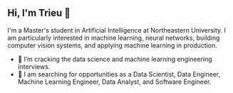 ## Hi, I'm Trieu 👋
	
I'm a Master's student in Artificial Intelligence at Northeastern University. I am particularly interested in machine learning, neural networks, building computer vision systems, and applying machine learning in production.
	
* 🌱 I’m cracking the data science and machine learning engineering interviews.
* 💼 I am searching for opportunities as a Data Scientist, Data Engineer, Machine Learning Engineer, Data Analyst, and Software Engineer.
